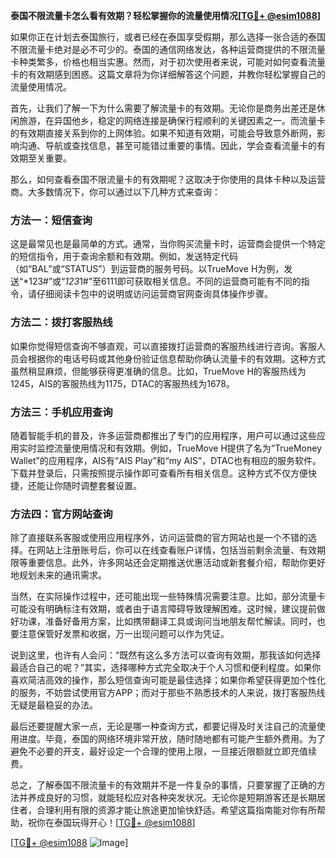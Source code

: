 **泰国不限流量卡怎么看有效期？轻松掌握你的流量使用情况[[TG💪+ @esim1088](https://t.me/s/esim1088)]**

如果你正在计划去泰国旅行，或者已经在泰国享受假期，那么选择一张合适的泰国不限流量卡绝对是必不可少的。泰国的通信网络发达，各种运营商提供的不限流量卡种类繁多，价格也相当实惠。然而，对于初次使用者来说，可能对如何查看流量卡的有效期感到困惑。这篇文章将为你详细解答这个问题，并教你轻松掌握自己的流量使用情况。

首先，让我们了解一下为什么需要了解流量卡的有效期。无论你是商务出差还是休闲旅游，在异国他乡，稳定的网络连接是确保行程顺利的关键因素之一。而流量卡的有效期直接关系到你的上网体验。如果不知道有效期，可能会导致意外断网，影响沟通、导航或查找信息，甚至可能错过重要的事情。因此，学会查看流量卡的有效期至关重要。

那么，如何查看泰国不限流量卡的有效期呢？这取决于你使用的具体卡种以及运营商。大多数情况下，你可以通过以下几种方式来查询：

### 方法一：短信查询

这是最常见也是最简单的方式。通常，当你购买流量卡时，运营商会提供一个特定的短信指令，用于查询余额和有效期。例如，发送特定代码（如“BAL”或“STATUS”）到运营商的服务号码。以TrueMove H为例，发送“*123#”或“*123*1#”至6111即可获取相关信息。不同的运营商可能有不同的指令，请仔细阅读卡包中的说明或访问运营商官网查询具体操作步骤。

### 方法二：拨打客服热线

如果你觉得短信查询不够直观，可以直接拨打运营商的客服热线进行咨询。客服人员会根据你的电话号码或其他身份验证信息帮助你确认流量卡的有效期。这种方式虽然稍显麻烦，但能够获得更准确的信息。比如，TrueMove H的客服热线为1245，AIS的客服热线为1175，DTAC的客服热线为1678。

### 方法三：手机应用查询

随着智能手机的普及，许多运营商都推出了专门的应用程序，用户可以通过这些应用实时监控流量使用情况和有效期。例如，TrueMove H提供了名为“TrueMoney Wallet”的应用程序，AIS有“AIS Play”和“my AIS”，DTAC也有相应的服务软件。下载并登录后，只需按照提示操作即可查看所有相关信息。这种方式不仅方便快捷，还能让你随时调整套餐设置。

### 方法四：官方网站查询

除了直接联系客服或使用应用程序外，访问运营商的官方网站也是一个不错的选择。在网站上注册账号后，你可以在线查看账户详情，包括当前剩余流量、有效期限等重要信息。此外，许多网站还会定期推送优惠活动或新套餐介绍，帮助你更好地规划未来的通讯需求。

当然，在实际操作过程中，还可能出现一些特殊情况需要注意。比如，部分流量卡可能没有明确标注有效期，或者由于语言障碍导致理解困难。这时候，建议提前做好功课，准备好备用方案，比如携带翻译工具或询问当地朋友帮忙解读。同时，也要注意保管好发票和收据，万一出现问题可以作为凭证。

说到这里，也许有人会问：“既然有这么多方法可以查询有效期，那我该如何选择最适合自己的呢？”其实，选择哪种方式完全取决于个人习惯和便利程度。如果你喜欢简洁高效的操作，那么短信查询可能是最佳选择；如果你希望获得更加个性化的服务，不妨尝试使用官方APP；而对于那些不熟悉技术的人来说，拨打客服热线无疑是最稳妥的办法。

最后还要提醒大家一点，无论是哪一种查询方式，都要记得及时关注自己的流量使用进度。毕竟，泰国的网络环境非常开放，随时随地都有可能产生额外费用。为了避免不必要的开支，最好设定一个合理的使用上限，一旦接近限额就立即充值续费。

总之，了解泰国不限流量卡的有效期并不是一件复杂的事情，只要掌握了正确的方法并养成良好的习惯，就能轻松应对各种突发状况。无论你是短期游客还是长期居住者，合理利用有限的资源才能让旅途更加愉快舒适。希望这篇指南能对你有所帮助，祝你在泰国玩得开心！[[TG💪+ @esim1088](https://t.me/s/esim1088)]

[[TG💪+ @esim1088](https://t.me/s/esim1088) ![Image](https://i.postimg.cc/4NQfJmqS/Snipaste-2025-05-13-00-14-12.png)]